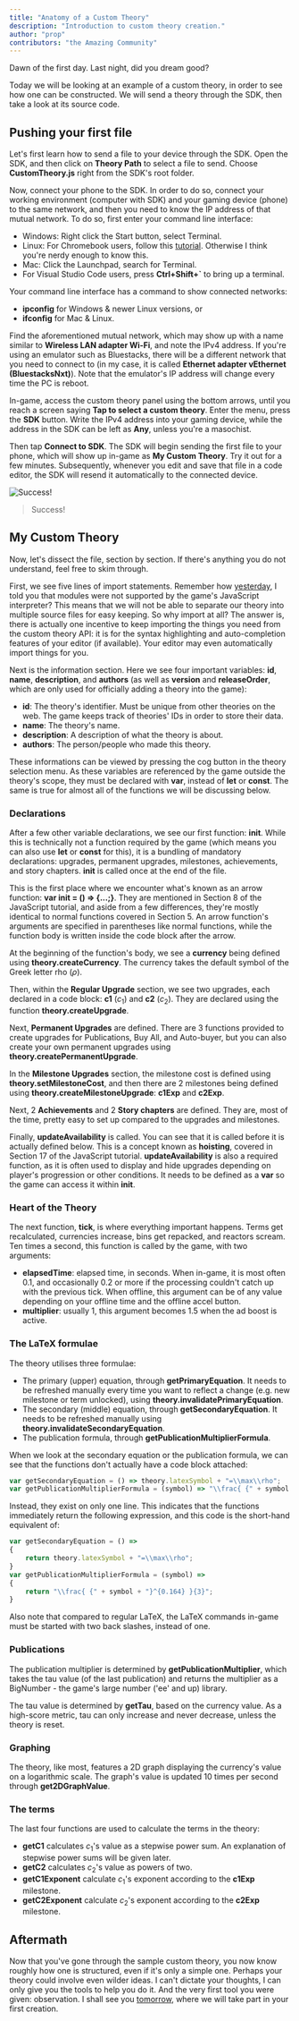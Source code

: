 ```yaml
---
title: "Anatomy of a Custom Theory"
description: "Introduction to custom theory creation."
author: "prop"
contributors: "the Amazing Community"
---
```


Dawn of the first day. Last night, did you dream good?

Today we will be looking at an example of a custom theory, in order to see how one can be constructed. We will send a theory through the SDK, then take a look at its source code.

## Pushing your first file

Let's first learn how to send a file to your device through the SDK. Open the SDK, and then click on **Theory Path** to select a file to send. Choose **CustomTheory.js** right from the SDK's root folder.

Now, connect your phone to the SDK. In order to do so, connect your working environment (computer with SDK) and your gaming device (phone) to the same network, and then you need to know the IP address of that mutual network. To do so, first enter your command line interface:

- Windows: Right click the Start button, select Terminal.
- Linux: For Chromebook users, follow this [tutorial](https://chromeos.dev/en/productivity/terminal). Otherwise I think you're nerdy enough to know this.
- Mac: Click the Launchpad, search for Terminal.
- For Visual Studio Code users, press **Ctrl+Shift+`** to bring up a terminal.

Your command line interface has a command to show connected networks:

- **ipconfig** for Windows & newer Linux versions, or
- **ifconfig** for Mac & Linux.

Find the aforementioned mutual network, which may show up with a name similar to **Wireless LAN adapter Wi-Fi**, and note the IPv4 address. If you're using an emulator such as Bluestacks, there will be a different network that you need to connect to (in my case, it is called **Ethernet adapter vEthernet (BluestacksNxt)**). Note that the emulator's IP address will change every time the PC is reboot.

In-game, access the custom theory panel using the bottom arrows, until you reach a screen saying **Tap to select a custom theory**. Enter the menu, press the **SDK** button. Write the IPv4 address into your gaming device, while the address in the SDK can be left as **Any**, unless you're a masochist.

Then tap **Connect to SDK**. The SDK will begin sending the first file to your phone, which will show up in-game as **My Custom Theory**. Try it out for a few minutes. Subsequently, whenever you edit and save that file in a code editor, the SDK will resend it automatically to the connected device.

![Success!](/images/ct-creation/1/sdk.png)

> Success!

## My Custom Theory

Now, let's dissect the file, section by section. If there's anything you do not understand, feel free to skim through.

First, we see five lines of import statements. Remember how [yesterday](<Day 0.md#prerequisites>), I told you that modules were not supported by the game's JavaScript interpreter? This means that we will not be able to separate our theory into multiple source files for easy keeping. So why import at all? The answer is, there is actually one incentive to keep importing the things you need from the custom theory API: it is for the syntax highlighting and auto-completion features of your editor (if available). Your editor may even automatically import things for you.

Next is the information section. Here we see four important variables: **id**, **name**, **description**, and **authors** (as well as **version** and **releaseOrder**, which are only used for officially adding a theory into the game):

- **id**: The theory's identifier. Must be unique from other theories on the web. The game keeps track of theories' IDs in order to store their data.
- **name**: The theory's name.
- **description**: A description of what the theory is about.
- **authors**: The person/people who made this theory.

These informations can be viewed by pressing the cog button in the theory selection menu. As these variables are referenced by the game outside the theory's scope, they must be declared with **var**, instead of **let** or **const**. The same is true for almost all of the functions we will be discussing below.

### Declarations

After a few other variable declarations, we see our first function: **init**. While this is technically not a function required by the game (which means you can also use **let** or **const** for this), it is a bundling of mandatory declarations: upgrades, permanent upgrades, milestones, achievements, and story chapters. **init** is called once at the end of the file.

This is the first place where we encounter what's known as an arrow function: **var init = () => {...;}**. They are mentioned in Section 8 of the JavaScript tutorial, and aside from a few differences, they're mostly identical to normal functions covered in Section 5. An arrow function's arguments are specified in parentheses like normal functions, while the function body is written inside the code block after the arrow.

At the beginning of the function's body, we see a **currency** being defined using **theory.createCurrency**. The currency takes the default symbol of the Greek letter rho ($\rho$).

Then, within the **Regular Upgrade** section, we see two upgrades, each declared in a code block: **c1** ($c_1$) and **c2** ($c_2$). They are declared using the function **theory.createUpgrade**.

Next, **Permanent Upgrades** are defined. There are 3 functions provided to create upgrades for Publications, Buy All, and Auto-buyer, but you can also create your own permanent upgrades using **theory.createPermanentUpgrade**.

In the **Milestone Upgrades** section, the milestone cost is defined using **theory.setMilestoneCost**, and then there are 2 milestones being defined using **theory.createMilestoneUpgrade**: **c1Exp** and **c2Exp**.

Next, 2 **Achievements** and 2 **Story chapters** are defined. They are, most of the time, pretty easy to set up compared to the upgrades and milestones.

Finally, **updateAvailability** is called. You can see that it is called before it is actually defined below. This is a concept known as **hoisting**, covered in Section 17 of the JavaScript tutorial. **updateAvailability** is also a required function, as it is often used to display and hide upgrades depending on player's progression or other conditions. It needs to be defined as a **var** so the game can access it within **init**.

### Heart of the Theory

The next function, **tick**, is where everything important happens. Terms get recalculated, currencies increase, bins get repacked, and reactors scream. Ten times a second, this function is called by the game, with two arguments:

- **elapsedTime**: elapsed time, in seconds. When in-game, it is most often 0.1, and occasionally 0.2 or more if the processing couldn't catch up with the previous tick. When offline, this argument can be of any value depending on your offline time and the offline accel button.
- **multiplier**: usually 1, this argument becomes 1.5 when the ad boost is active.

### The LaTeX formulae

The theory utilises three formulae:

- The primary (upper) equation, through **getPrimaryEquation**. It needs to be refreshed manually every time you want to reflect a change (e.g. new milestone or term unlocked), using **theory.invalidatePrimaryEquation**.
- The secondary (middle) equation, through **getSecondaryEquation**. It needs to be refreshed manually using **theory.invalidateSecondaryEquation**.
- The publication formula, through **getPublicationMultiplierFormula**.

When we look at the secondary equation or the publication formula, we can see that the functions don't actually have a code block attached:

```js
var getSecondaryEquation = () => theory.latexSymbol + "=\\max\\rho";
var getPublicationMultiplierFormula = (symbol) => "\\frac{ {" + symbol + "}^{0.164} }{3}";
```

Instead, they exist on only one line. This indicates that the functions immediately return the following expression, and this code is the short-hand equivalent of:

```js
var getSecondaryEquation = () =>
{
    return theory.latexSymbol + "=\\max\\rho";
}
var getPublicationMultiplierFormula = (symbol) =>
{
    return "\\frac{ {" + symbol + "}^{0.164} }{3}";
}
```

Also note that compared to regular LaTeX, the LaTeX commands in-game must be started with two back slashes, instead of one.

### Publications

The publication multiplier is determined by **getPublicationMultiplier**, which takes the tau value (of the last publication) and returns the multiplier as a BigNumber - the game's large number ('ee' and up) library.

The tau value is determined by **getTau**, based on the currency value. As a high-score metric, tau can only increase and never decrease, unless the theory is reset.

### Graphing

The theory, like most, features a 2D graph displaying the currency's value on a logarithmic scale. The graph's value is updated 10 times per second through **get2DGraphValue**.

### The terms

The last four functions are used to calculate the terms in the theory:

- **getC1** calculates $c_1$'s value as a stepwise power sum. An explanation of stepwise power sums will be given later.
- **getC2** calculates $c_2$'s value as powers of two.
- **getC1Exponent** calculate $c_1$'s exponent according to the **c1Exp** milestone.
- **getC2Exponent** calculate $c_2$'s exponent according to the **c2Exp** milestone.

## Aftermath

Now that you've gone through the sample custom theory, you now know roughly how one is structured, even if it's only a simple one. Perhaps your theory could involve even wilder ideas. I can't dictate your thoughts, I can only give you the tools to help you do it. And the very first tool you were given: observation. I shall see you [tomorrow](../day-2/), where we will take part in your first creation.
